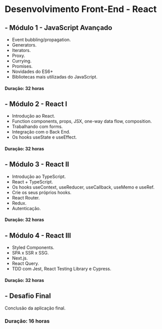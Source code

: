 # Desenvolvimento Front-End - React

## - Módulo 1 - JavaScript Avançado
- Event bubbling/propagation.
- Generators.
- Iterators.
- Proxy.
- Currying.
- Promises.
- Novidades do ES6+
- Bibliotecas mais utilizadas do JavaScript.
#### Duração: 32 horas

## - Módulo 2 - React I
- Introdução ao React.
- Function components, props, JSX, one-way data flow, composition.
- Trabalhando com forms.
- Integração com o Back End.
- Os hooks useState e useEffect.
#### Duração: 32 horas

## - Módulo 3 - React II
- Introdução ao TypeScript.
- React + TypeScript.
- Os hooks useContext, useReducer, useCallback, useMemo e useRef.
- Crie os seus próprios hooks.
- React Router.
- Redux.
- Autenticação.
#### Duração: 32 horas

## - Módulo 4 - React lll
- Styled Components.
- SPA x SSR x SSG.
- Next.js.
- React Query.
- TDD com Jest, React Testing Library e Cypress.
#### Duração: 32 horas

## - Desafio Final
Conclusão da aplicação final.
### Duração: 16 horas

